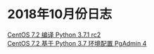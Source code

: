 # 2018年10月份日志
[CentOS 7.2 编译 Python 3.7.1 rc2](20181018_01.md)  
[CentOS 7.2 基于 Python 3.7 环境配置 PgAdmin 4](20181018_02.md)